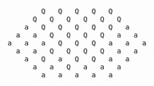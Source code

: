 <pre>
        Q   Q   Q   Q   Q        
      Q   Q   Q   Q   Q   Q      
    a   Q   Q   Q   Q   Q   a    
  a   a   Q   Q   Q   Q   a   a  
a   a   a   Q   Q   Q   a   a   a
  a   a   Q   Q   Q   Q   a   a  
    a   Q   a   Q   Q   a   a    
      a   a   Q   a   a   a      
        a   a   a   a   a        
</pre>
